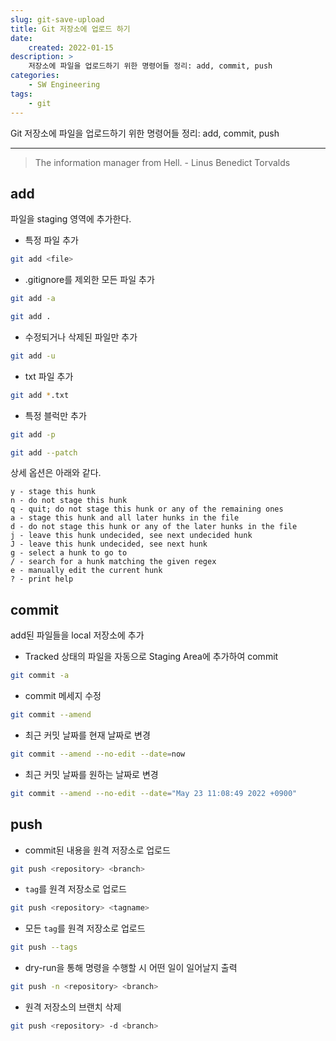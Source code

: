 ```yaml
---
slug: git-save-upload
title: Git 저장소에 업로드 하기
date:
    created: 2022-01-15
description: >
    저장소에 파일을 업로드하기 위한 명령어들 정리: add, commit, push
categories:
    - SW Engineering
tags:
    - git
---
```


Git 저장소에 파일을 업로드하기 위한 명령어들 정리: add, commit, push  

<!-- more -->

---

> The information manager from Hell. - Linus Benedict Torvalds

## add

파일을 staging 영역에 추가한다.  

- 특정 파일 추가

```sh
git add <file>
```

- .gitignore를 제외한 모든 파일 추가

```sh
git add -a
```

```sh
git add .
```

- 수정되거나 삭제된 파일만 추가

```sh
git add -u
```

- txt 파일 추가

```sh
git add *.txt
```

- 특정 블럭만 추가

```sh
git add -p
```

```sh
git add --patch
```

상세 옵션은 아래와 같다.  

```
y - stage this hunk
n - do not stage this hunk
q - quit; do not stage this hunk or any of the remaining ones
a - stage this hunk and all later hunks in the file
d - do not stage this hunk or any of the later hunks in the file
j - leave this hunk undecided, see next undecided hunk
J - leave this hunk undecided, see next hunk
g - select a hunk to go to
/ - search for a hunk matching the given regex
e - manually edit the current hunk
? - print help
```

## commit

add된 파일들을 local 저장소에 추가  

- Tracked 상태의 파일을 자동으로 Staging Area에 추가하여 commit

```sh
git commit -a
```

- commit 메세지 수정

```sh
git commit --amend
```

- 최근 커밋 날짜를 현재 날짜로 변경

```sh
git commit --amend --no-edit --date=now
```

- 최근 커밋 날짜를 원하는 날짜로 변경

```sh
git commit --amend --no-edit --date="May 23 11:08:49 2022 +0900"
```

## push

- commit된 내용을 원격 저장소로 업로드  

```sh
git push <repository> <branch>
```

- `tag`를 원격 저장소로 업로드

```sh
git push <repository> <tagname>
```

- 모든 `tag`를 원격 저장소로 업로드

```sh
git push --tags
```

- dry-run을 통해 명령을 수행할 시 어떤 일이 일어날지 출력

```sh
git push -n <repository> <branch>
```

- 원격 저장소의 브랜치 삭제

```sh
git push <repository> -d <branch>
```

